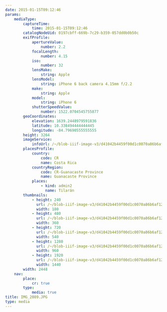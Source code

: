 ```yaml
---
date: 2015-01-15T09:12:46
params:
    mediaType:
        captureTime:
            time: 2015-01-15T09:12:46
        catalogNodeUid: 0197cbff-669b-7c29-b359-057dd0b0b50c
        exifProfile:
            apertureValue:
                number: 2.2
            focalLength:
                number: 4.15
            iso:
                number: 32
            lensMake:
                string: Apple
            lensModel:
                string: iPhone 6 back camera 4.15mm f/2.2
            make:
                string: Apple
            model:
                string: iPhone 6
            shutterSpeedValue:
                number: 1522.0704545755877
        geoCoordinates:
            elevation: 1639.2448979591836
            latitude: 10.338494444444445
            longitude: -84.79690555555555
        height: 3264
        imageService:
            infoUrl: /~/blob-iiif-image-v3/d41042b4459f00d1c0070a86b6af129931a93b9c8905632430dc632e8abe9768/info.json
        placesProfile:
            country:
                code: CR
                name: Costa Rica
            countryRegion:
                code: CR-Guanacaste Province
                name: Guanacaste Province
            places:
                - kind: admin2
                  name: Tilarán
        thumbnails:
            - height: 240
              url: /~/blob-iiif-image-v3/d41042b4459f00d1c0070a86b6af129931a93b9c8905632430dc632e8abe9768/full/180%2C240/0/default.jpg
              width: 180
            - height: 480
              url: /~/blob-iiif-image-v3/d41042b4459f00d1c0070a86b6af129931a93b9c8905632430dc632e8abe9768/full/360%2C480/0/default.jpg
              width: 360
            - height: 720
              url: /~/blob-iiif-image-v3/d41042b4459f00d1c0070a86b6af129931a93b9c8905632430dc632e8abe9768/full/540%2C720/0/default.jpg
              width: 540
            - height: 1280
              url: /~/blob-iiif-image-v3/d41042b4459f00d1c0070a86b6af129931a93b9c8905632430dc632e8abe9768/full/960%2C1280/0/default.jpg
              width: 960
            - height: 1920
              url: /~/blob-iiif-image-v3/d41042b4459f00d1c0070a86b6af129931a93b9c8905632430dc632e8abe9768/full/1440%2C1920/0/default.jpg
              width: 1440
        width: 2448
    nav:
        place:
            cr: true
        type:
            media: true
title: IMG_2089.JPG
type: media
---
```

